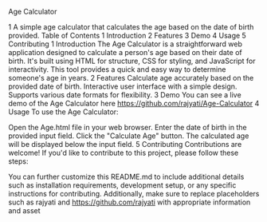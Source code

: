 Age Calculator

1 A simple age calculator that calculates the age based on the date of birth provided.
Table of Contents
1 Introduction
2 Features
3 Demo
4 Usage
5 Contributing
1 Introduction
The Age Calculator is a straightforward web application designed to calculate a person's age based on their date of birth. It's built using HTML for structure, CSS for styling, and JavaScript for interactivity. This tool provides a quick and easy way to determine someone's age in years.
2 Features
Calculate age accurately based on the provided date of birth.
Interactive user interface with a simple design.
Supports various date formats for flexibility.
3 Demo
You can see a live demo of the Age Calculator here https://github.com/rajyati/Age-Calculator
4 Usage
To use the Age Calculator:

Open the Age.html file in your web browser.
Enter the date of birth in the provided input field.
Click the "Calculate Age" button.
The calculated age will be displayed below the input field.
5 Contributing
Contributions are welcome! If you'd like to contribute to this project, please follow these steps:



You can further customize this README.md to include additional details such as installation requirements, development setup, or any specific instructions for contributing. Additionally, make sure to replace placeholders such as rajyati and https://github.com/rajyati with appropriate information and asset
